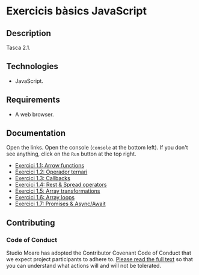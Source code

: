 # Exercicis bàsics JavaScript

## Description

Tasca 2.1.

## Technologies

-   JavaScript.

## Requirements

-   A web browser.

## Documentation

Open the links. Open the console (`console` at the bottom left). If you don't see anything, click on the `Run` button at the top right.

-   [Exercici 1.1: Arrow functions](https://codepen.io/antonio-f/pen/yyyeRRR?editors=1111)
-   [Exercici 1.2: Operador ternari](https://codepen.io/antonio-f/pen/LEEGXpZ?editors=1112)
-   [Exercici 1.3: Callbacks](https://codepen.io/antonio-f/pen/RNNrqGL?editors=1112)
-   [Exercici 1.4: Rest & Spread operators](https://codepen.io/antonio-f/pen/JooGerb?editors=1112)
-   [Exercici 1.5: Array transformations](https://codepen.io/antonio-f/pen/XJJXyqd?editors=1111)
-   [Exercici 1.6: Array loops](https://codepen.io/antonio-f/pen/jEEWQvg?editors=1112)
-   [Exercici 1.7: Promises & Async/Await]()

## Contributing

### Code of Conduct

Studio Moare has adopted the Contributor Covenant Code of Conduct that we expect project participants to adhere to. [Please read the full text](https://www.contributor-covenant.org/version/2/1/code_of_conduct/code_of_conduct.md) so that you can understand what actions will and will not be tolerated.
